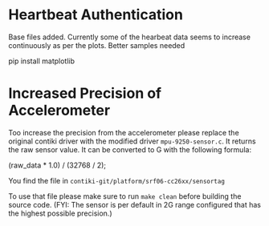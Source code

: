 # Heartbeat Authentication

Base files added. 
Currently some of the hearbeat data seems to increase continuously as per the plots. Better samples needed

pip install matplotlib

# Increased Precision of Accelerometer
Too increase the precision from the accelerometer please replace the original contiki driver with the modified driver `mpu-9250-sensor.c`. It returns the raw sensor value. It can be converted to G with the following formula:

(raw_data * 1.0) / (32768 / 2);

You find the file in `contiki-git/platform/srf06-cc26xx/sensortag`

To use that file please make sure to run `make clean` before building the source code. (FYI: The sensor is per default in 2G range configured that has the highest possible precision.)
